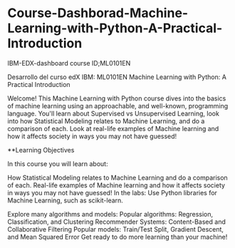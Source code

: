 # Course-Dashborad-Machine-Learning-with-Python-A-Practical-Introduction
IBM-EDX-dashboard course ID;ML0101EN

Desarrollo del curso edX IBM: ML0101EN
Machine Learning with Python: A Practical Introduction


Welcome!
This Machine Learning with Python course dives into the basics of machine learning using an approachable, and well-known, 
programming language. You'll learn about Supervised vs Unsupervised Learning, look into how Statistical Modeling relates
to Machine Learning, and do a comparison of each. Look at real-life examples of Machine learning and how it affects society
in ways you may not have guessed!

**Learning Objectives

In this course you will learn about:

How Statistical Modeling relates to Machine Learning and do a comparison of each.
Real-life examples of Machine learning and how it affects society in ways you may not have guessed!
In the labs: Use Python libraries for Machine Learning, such as scikit-learn.

Explore many algorithms and models:
Popular algorithms: Regression, Classification, and Clustering
Recommender Systems: Content-Based and Collaborative Filtering
Popular models: Train/Test Split, Gradient Descent, and Mean Squared Error
Get ready to do more learning than your machine!
